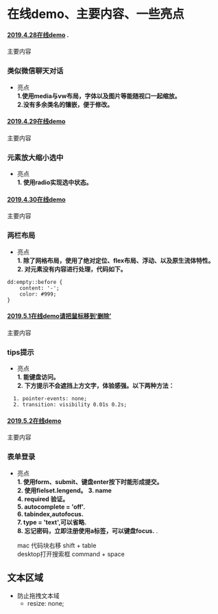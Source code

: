 # 在线demo、主要内容、一些亮点
#### [2019.4.28在线demo](https://jsbin.com/gusazek/edit?html,css,output) . 
主要内容  
### 类似微信聊天对话  
+ 亮点  
**1.使用media与vw布局，字体以及图片等能随视口一起缩放。  
2.没有多余类名的镶嵌，便于修改。**  
  
  
#### [2019.4.29在线demo](https://jsbin.com/mavarox/edit?html,css,output)  
主要内容  
### 元素放大缩小选中  
+ 亮点  
**1. 使用radio实现选中状态。** 


#### [2019.4.30在线demo](https://jsbin.com/bufulek/1/edit?html,css,output)  
主要内容  
### 两栏布局  
+ 亮点  
**1. 除了网格布局，使用了绝对定位、flex布局、浮动、以及原生流体特性。  
  2. 对元素没有内容进行处理，代码如下。**    
```
dd:empty::before {
    content: '-';    
    color: #999;
}
```    
  
    
#### [2019.5.1在线demo请把鼠标移到‘删除’](https://jsbin.com/watakew/edit?html,css,output)  
主要内容  
### tips提示  
+ 亮点  
**1. 能键盘访问。  
  2. 下方提示不会遮挡上方文字，体验感强。以下两种方法：**  
```
  1. pointer-events: none;
  2. transition: visibility 0.01s 0.2s;  
``` 
  
  
#### [2019.5.2在线demo](https://jsbin.com/namizim/edit?html,output)  
主要内容  
### 表单登录  
+ 亮点  
**1. 使用form、submit、键盘enter按下时能形成提交。  
  2. 使用fielset.lengend。**
**3. name  
  4. required 验证。**  
**5. autocomplete = 'off'.  
  6. tabindex,autofocus.**  
**7. type = 'text',可以省略.  
  8. 忘记密码，立即注册使用a标签，可以键盘focus.** . 
  
  
  
  mac 代码块右移 shift + table  
  desktop打开搜索框  command + space 
  
  
  



    










## 文本区域

- 防止拖拽文本域
  - resize: none;
